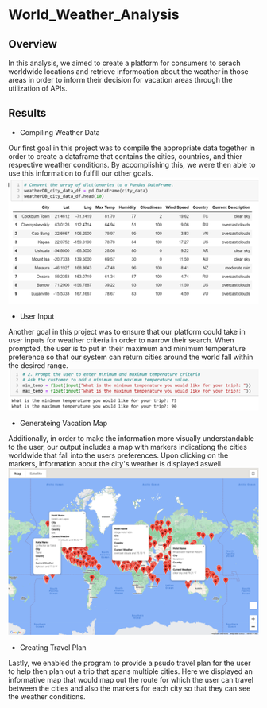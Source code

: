 # World_Weather_Analysis

## Overview
In this analysis, we aimed to create a platform for consumers to serach worldwide locations and retrieve informoation about the weather in those areas in order to inform their decision for vacation areas through the utilization of APIs.

## Results
- Compiling Weather Data

Our first goal in this project was to compile the appropriate data together in order to create a dataframe that contains the cities, countries, and thier respective weather conditions. By accomplishing this, we were then able to use this information to fulfill our other goals.
![](https://github.com/chichi-ugo/World_Weather_Analysis/blob/main/weather_data/weather_data_df.PNG?raw=true)

- User Input

Another goal in this project was to ensure that our platform could take in user inputs for weather criteria in order to narrow their search. When prompted, the user is to put in their maximum and minimum temperature preference so that our system can return cities around the world fall within the desired range.
![](https://github.com/chichi-ugo/World_Weather_Analysis/blob/main/weather_data/user_input_temps.PNG?raw=true)

- Generateing Vacation Map

Additionally, in order to make the information more visually understandable to the user, our output includes a map with markers indicationg the cities worldwide that fall into the users preferences. Upon clicking on the markers, information about the city's weather is displayed aswell.
![](https://github.com/chichi-ugo/World_Weather_Analysis/blob/main/Vacation_Search/WeatherPy_vacation_map.png?raw=true)

- Creating Travel Plan

Lastly, we enabled the program to provide a psudo travel plan for the user to help then plan out a trip that spans multiple cities. Here we displayed an informative map that would map out the route for which the user can travel between the cities and also the markers for each city so that they can see the weather conditions.
![]()
![]()
